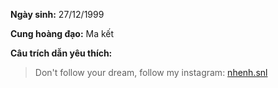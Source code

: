 **Ngày sinh:** 27/12/1999


**Cung hoàng đạo:** Ma kết


**Câu trích dẫn yêu thích:**
> Don't follow your dream, follow my instagram: [nhenh.snl](https://www.instagram.com/nhenh.snl/)
